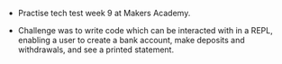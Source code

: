 * Practise tech test week 9 at Makers Academy.

* Challenge was to write code which can be interacted with in a REPL, enabling a user to create a bank account, make deposits and withdrawals, and see a printed statement.
